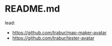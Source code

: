 README.md
========
lead:
- https://github.com/trabur/map-maker-avatar
- https://github.com/trabur/tester-avatar
